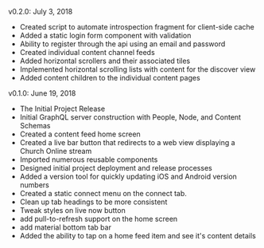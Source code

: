 v0.2.0: July 3, 2018

- Created script to automate introspection fragment for client-side cache
- Added a static login form component with validation
- Ability to register through the api using an email and password
- Created individual content channel feeds
- Added horizontal scrollers and their associated tiles
- Implemented horizontal scrolling lists with content for the discover view
- Added content children to the individual content pages

v0.1.0: June 19, 2018

- The Initial Project Release
- Initial GraphQL server construction with People, Node, and Content Schemas
- Created a content feed home screen
- Created a live bar button that redirects to a web view displaying a Church Online stream
- Imported numerous reusable components
- Designed initial project deployment and release processes
- Added a version tool for quickly updating iOS and Android version numbers
- Created a static connect menu on the connect tab.
- Clean up tab headings to be more consistent
- Tweak styles on live now button
- add pull-to-refresh support on the home screen
- add material bottom tab bar
- Added the ability to tap on a home feed item and see it's content details
